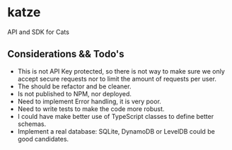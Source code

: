 # katze
API and SDK for Cats


## Considerations && Todo's

* This is not API Key protected, so there is not way to make sure we only accept secure requests nor to limit the amount of requests per user.
* The should be refactor and be cleaner.
* Is not published to NPM, nor deployed.
* Need to implement Error handling, it is very poor.
* Need to write tests to make the code more robust.
* I could have make better use of TypeScript classes to define better schemas.
* Implement a real database: SQLite, DynamoDB or LevelDB could be good candidates.
